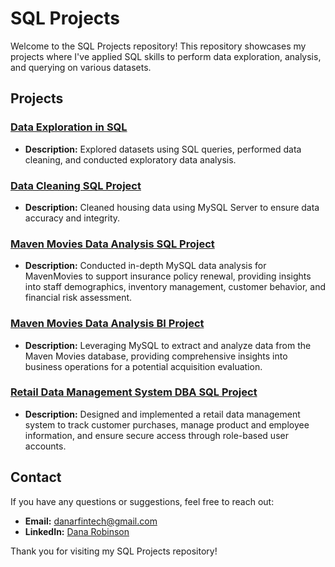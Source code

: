 # SQL Projects

Welcome to the SQL Projects repository! This repository showcases my projects where I've applied SQL skills to perform data exploration, analysis, and querying on various datasets.

## Projects

### [Data Exploration in SQL](https://github.com/danartech/Portfolio-Project-EDA)
- **Description:** Explored datasets using SQL queries, performed data cleaning, and conducted exploratory data analysis.

### [Data Cleaning SQL Project](https://github.com/danartech/Portfolio-Project-Data-Cleaning)
- **Description:** Cleaned housing data using MySQL Server to ensure data accuracy and integrity.

### [Maven Movies Data Analysis SQL Project](https://github.com/danartech/Maven-Movies-Data-Analysis-SQL-Project)
- **Description:** Conducted in-depth MySQL data analysis for MavenMovies to support insurance policy renewal, providing insights into staff demographics, inventory management, customer behavior, and financial risk assessment.

### [Maven Movies Data Analysis BI Project](https://github.com/danartech/Maven-Movies-Business-Intelligence-Project)
- **Description:** Leveraging MySQL to extract and analyze data from the Maven Movies database, providing comprehensive insights into business operations for a potential acquisition evaluation. 

### [Retail Data Management System DBA SQL Project](https://github.com/danartech/Retail-Data-Management-System)
  - **Description:** Designed and implemented a retail data management system to track customer purchases, manage product and employee information, and ensure secure access through role-based user accounts.

## Contact

If you have any questions or suggestions, feel free to reach out:

- **Email:** [danarfintech@gmail.com](mailto:danarfintech@gmail.com)
- **LinkedIn:** [Dana Robinson](https://www.linkedin.com/in/dana-robinson/)

Thank you for visiting my SQL Projects repository!


